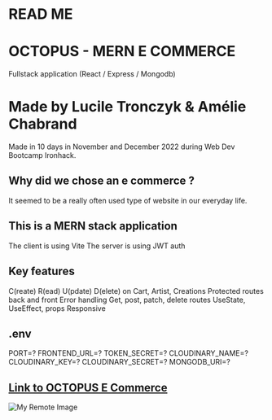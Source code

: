 # READ ME

# OCTOPUS - MERN E COMMERCE

Fullstack application (React / Express / Mongodb)

# Made by Lucile Tronczyk & Amélie Chabrand

Made in 10 days in November and December 2022 during Web Dev Bootcamp Ironhack.

## Why did we chose an e commerce ?

It seemed to be a really often used type of website in our everyday life.

## This is a MERN stack application

The client is using Vite
The server is using JWT auth

## Key features

C(reate) R(ead) U(pdate) D(elete) on Cart, Artist, Creations
Protected routes back and front
Error handling
Get, post, patch, delete routes
UseState, UseEffect, props
Responsive

## .env
PORT=?
FRONTEND_URL=?
TOKEN_SECRET=?
CLOUDINARY_NAME=?
CLOUDINARY_KEY=?
CLOUDINARY_SECRET=?
MONGODB_URI=?

## [Link to OCTOPUS E Commerce](https://octopus-ecommerce.netlify.app/)

![My Remote Image](https://res.cloudinary.com/dsioshcio/image/upload/v1670435660/Screenshot_2022-12-05_at_20.28.28_rndwtd.png)
